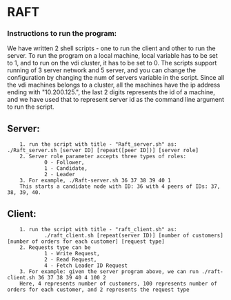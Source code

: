 # RAFT

### Instructions to run the program:
We have written 2 shell scripts - one to run the client and other to run the server. To run the program on a local machine, local variable has to be set to 1, and to run on the vdi cluster, it has to be set to 0. The scripts support running of 3 server network and 5 server, and you can change the configuration by changing the num of servers variable in the script. Since all the vdi machines belongs to a cluster, all the machines have the ip address ending with "10.200.125.", the last 2 digits represents the id of a machine, and we have used that to represent server id as the command line argument to run the script. 

## Server:
        1. run the script with title - "Raft_server.sh" as:  ./Raft_server.sh [server ID] [repeat([peer ID])] [server role]
        2. Server role parameter accepts three types of roles: 
                0 - Follower, 
                1 - Candidate,  
                2 - Leader
        3. For example, ./Raft-server.sh 36 37 38 39 40 1 
        This starts a candidate node with ID: 36 with 4 peers of IDs: 37, 38, 39, 40. 

## Client:
        1. run the script with title - "raft_client.sh" as: 
                ./raft_client.sh [repeat(server ID)] [number of customers] [number of orders for each customer] [request type]
        2. Requests type can be 
                1 - Write Request, 
                2 - Read Request, 
                4 - Fetch Leader ID Request
        3. For example: given the server program above, we can run ./raft-client.sh 36 37 38 39 40 4 100 2
        Here, 4 represents number of customers, 100 represents number of orders for each customer, and 2 represents the request type
       
   
   
 


